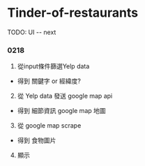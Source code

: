 # Tinder-of-restaurants
TODO:  UI -- next

### 0218
1. 從input條件篩選Yelp data
  - 得到 關鍵字 or 經緯度?
2. 從 Yelp data 發送 google map api
  - 得到 細節資訊 google map 地圖
3. 從 google map scrape
  - 得到 食物圖片
4. 顯示 


